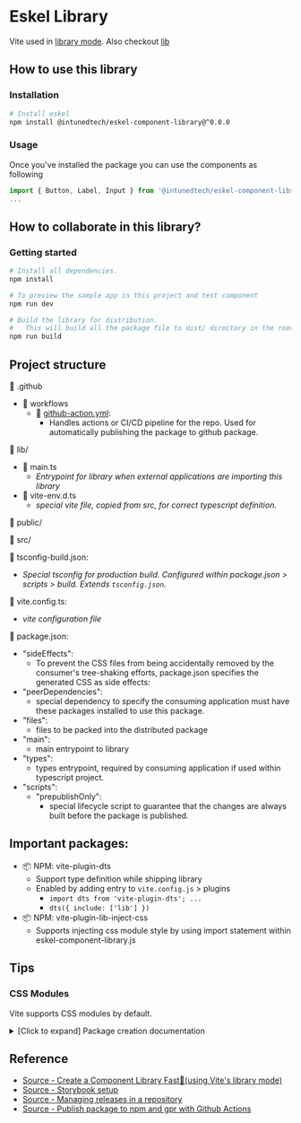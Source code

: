 # Eskel Library

Vite used in [library mode](https://vitejs.dev/guide/build.html#library-mode). Also checkout [lib](https://vitejs.dev/config/build-options.html#build-lib)

## How to use this library

### Installation
```bash
# Install eskel
npm install @intunedtech/eskel-component-library@^0.0.0
```

### Usage
Once you've installed the package you can use the components as following
```js
import { Button, Label, Input } from '@intunedtech/eskel-component-library';
...
```

## How to collaborate in this library?

### Getting started

```bash
# Install all dependencies.
npm install

# To preview the sample app in this project and test component
npm run dev

# Build the library for distribution.
#   This will build all the package file to dist/ directory in the root
npm run build
```

## Project structure
:file_folder: .github
- :file_folder: workflows
  - :page_facing_up: [github-action.yml](.github/workflows/github-actions.yml):
    - Handles actions or CI/CD pipeline for the repo. Used for automatically publishing the package to github package.

:file_folder: lib/
- :page_facing_up: main.ts
  - _Entrypoint for library when external applications are importing this library_
- :page_facing_up: vite-env.d.ts
  - _special vite file, copied from src, for correct typescript definition._

:file_folder: public/

:file_folder: src/

:page_facing_up: tsconfig-build.json:
- _Special tsconfig for production build. Configured within package.json > scripts > build. Extends `tsconfig.json`._

:page_facing_up: vite.config.ts:
- _vite configuration file_

:page_facing_up: package.json:
  - "sideEffects":
    - To prevent the CSS files from being accidentally removed by the consumer's tree-shaking efforts, package.json specifies the generated CSS as side effects:
  - "peerDependencies":
    - special dependency to specify the consuming application must have these packages installed to use this package.
  - "files":
    - files to be packed into the distributed package
  - "main":
    - main entrypoint to library
  - "types":
    - types entrypoint, required by consuming application if used within typescript project.
  - "scripts":
    - "prepublishOnly": 
      - special lifecycle script to guarantee that the changes are always built before the package is published.
## Important packages:
- :package: NPM: vite-plugin-dts
  - Support type definition while shipping library
  - Enabled by adding entry to `vite.config.js` > plugins
    - `import dts from 'vite-plugin-dts'; ...`
    - `dts({ include: ['lib'] })`
- :package: NPM: vite-plugin-lib-inject-css
  - Supports injecting css module style by using import statement within eskel-component-library.js

## Tips

### CSS Modules

Vite supports CSS modules by default.

<details>
  <summary>[Click to expand] Package creation documentation</summary>
  
  ## React + TypeScript + Vite

  This template provides a minimal setup to get React working in Vite with HMR and some ESLint rules.

  Currently, two official plugins are available:

  - [@vitejs/plugin-react](https://github.com/vitejs/vite-plugin-react/blob/main/packages/plugin-react/README.md) uses [Babel](https://babeljs.io/) for Fast Refresh
  - [@vitejs/plugin-react-swc](https://github.com/vitejs/vite-plugin-react-swc) uses [SWC](https://swc.rs/) for Fast Refresh

  ## Expanding the ESLint configuration

  If you are developing a production application, we recommend updating the configuration to enable type aware lint rules:

  - Configure the top-level `parserOptions` property like this:

  ```js
  export default {
    // other rules...
    parserOptions: {
      ecmaVersion: 'latest',
      sourceType: 'module',
      project: ['./tsconfig.json', './tsconfig.node.json'],
      tsconfigRootDir: __dirname,
    },
  }
  ```

  - Replace `plugin:@typescript-eslint/recommended` to `plugin:@typescript-eslint/recommended-type-checked` or `plugin:@typescript-eslint/strict-type-checked`
  - Optionally add `plugin:@typescript-eslint/stylistic-type-checked`
  - Install [eslint-plugin-react](https://github.com/jsx-eslint/eslint-plugin-react) and add `plugin:react/recommended` & `plugin:react/jsx-runtime` to the `extends` list


</details>


## Reference
- [Source - Create a Component Library Fast🚀(using Vite's library mode)](https://dev.to/receter/how-to-create-a-react-component-library-using-vites-library-mode-4lma)
- [Source - Storybook setup](https://the-teacher.medium.com/story-book-installing-to-an-existing-project-e85eedec9098)
- [Source - Managing releases in a repository](https://docs.github.com/en/repositories/releasing-projects-on-github/managing-releases-in-a-repository)
- [Source - Publish package to npm and gpr with Github Actions](https://taozhi.medium.com/publish-package-to-npm-and-gpr-with-github-actions-e05793f72455)